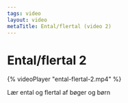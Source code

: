 ```yaml
---
tags: video
layout: video
metaTitle: Ental/flertal (video 2)
---
```

# Ental/flertal 2

{% videoPlayer "ental-flertal-2.mp4" %}

Lær ental og flertal af bøger og børn